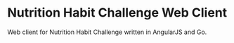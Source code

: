 # Nutrition Habit Challenge Web Client

Web client for Nutrition Habit Challenge written in AngularJS and Go.
